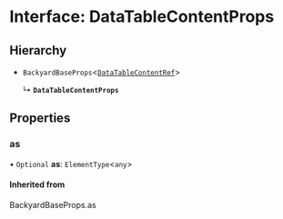 # Interface: DataTableContentProps

## Hierarchy

- `BackyardBaseProps`<[`DataTableContentRef`](../README.md#datatablecontentref)\>

  ↳ **`DataTableContentProps`**

## Properties

### as

• `Optional` **as**: `ElementType`<`any`\>

#### Inherited from

BackyardBaseProps.as
